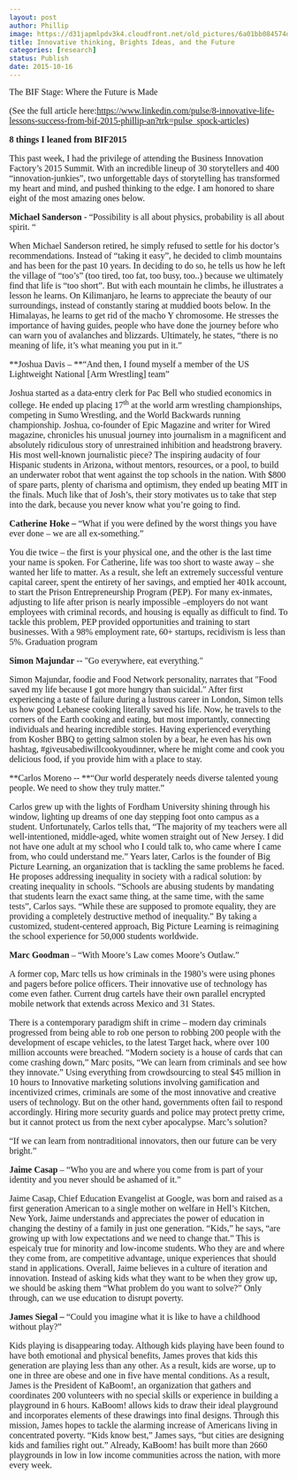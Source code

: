 ```yaml
---
layout: post
author: Phillip
image: https://d31japmlpdv3k4.cloudfront.net/old_pictures/6a01bb084574dd970d01b8d15b0932970c-pi.jpg
title: Innovative thinking, Brights Ideas, and the Future
categories: [research]
status: Publish
date: 2015-10-16
---
```


<div class="photo-caption caption-xid-6a01bb084574dd970d01b8d15b0932970c" id="caption-xid-6a01bb084574dd970d01b8d15b0932970c"><span style="font-family: 'andale mono', times; font-size: 12pt;">The BIF Stage: Where the Future is Made

<span style="font-family: 'andale mono', times; font-size: 12pt;">

<span style="font-family: 'andale mono', times; font-size: 12pt;">(See the full article here:https://www.linkedin.com/pulse/8-innovative-life-lessons-success-from-bif-2015-phillip-an?trk=pulse_spock-articles)

<span style="font-family: 'andale mono', times; font-size: 12pt;">**8 things I leaned from BIF2015**

<span style="font-family: 'andale mono', times; font-size: 12pt;">This past week, I had the privilege of attending the Business Innovation Factory’s 2015 Summit. With an incredible lineup of 30 storytellers and 400 “innovation-junkies”, two unforgettable days of storytelling has transformed my heart and mind, and pushed thinking to the edge. I am honored to share eight of the most amazing ones below.

<span style="font-family: 'andale mono', times; font-size: 12pt;">**Michael Sanderson** - “Possibility is all about physics, probability is all about spirit. “

<span style="font-family: 'andale mono', times; font-size: 12pt;">When Michael Sanderson retired, he simply refused to settle for his doctor’s recommendations. Instead of “taking it easy”, he decided to climb mountains and has been for the past 10 years. In deciding to do so, he tells us how he left the village of “too’s” (too tired, too fat, too busy, too..) because we ultimately find that life is “too short”. But with each mountain he climbs, he illustrates a lesson he learns. On Kilimanjaro, he learns to appreciate the beauty of our surroundings, instead of constantly staring at muddied boots below. In the Himalayas, he learns to get rid of the macho Y chromosome. He stresses the importance of having guides, people who have done the journey before who can warn you of avalanches and blizzards. Ultimately, he states, “there is no meaning of life, it’s what meaning you put in it.”

<span style="font-family: 'andale mono', times; font-size: 12pt;">**Joshua Davis – **“And then, I found myself a member of the US Lightweight National [Arm Wrestling] team”

<span style="font-family: 'andale mono', times; font-size: 12pt;">Joshua started as a data-entry clerk for Pac Bell who studied economics in college. He ended up placing 17<sup>th</sup> at the world arm wrestling championships, competing in Sumo Wrestling, and the World Backwards running championship. Joshua, co-founder of Epic Magazine and writer for Wired magazine, chronicles his unusual journey into journalism in a magnificent and absolutely ridiculous story of unrestrained inhibition and headstrong bravery. His most well-known journalistic piece? The inspiring audacity of four Hispanic students in Arizona, without mentors, resources, or a pool, to build an underwater robot that went against the top schools in the nation. With $800 of spare parts, plenty of charisma and optimism, they ended up beating MIT in the finals. Much like that of Josh’s, their story motivates us to take that step into the dark, because you never know what you’re going to find.

<span style="font-family: 'andale mono', times; font-size: 12pt;">**Catherine Hoke –** “What if you were defined by the worst things you have ever done – we are all ex-something.”

<span style="font-family: 'andale mono', times; font-size: 12pt;">You die twice – the first is your physical one, and the other is the last time your name is spoken. For Catherine, life was too short to waste away – she wanted her life to matter. As a result, she left an extremely successful venture capital career, spent the entirety of her savings, and emptied her 401k account, to start the Prison Entrepreneurship Program (PEP). For many ex-inmates, adjusting to life after prison is nearly impossible –employers do not want employees with criminal records, and housing is equally as difficult to find. To tackle this problem, PEP provided opportunities and training to start businesses. With a 98% employment rate, 60+ startups, recidivism is less than 5%. Graduation program

<span style="font-family: 'andale mono', times; font-size: 12pt;">**Simon Majundar** -- "Go everywhere, eat everything."

<span style="font-family: 'andale mono', times; font-size: 12pt;">Simon Majundar, foodie and Food Network personality, narrates that "Food saved my life because I got more hungry than suicidal." After first experiencing a taste of failure during a lustrous career in London, Simon tells us how good Lebanese cooking literally saved his life. Now, he travels to the corners of the Earth cooking and eating, but most importantly, connecting individuals and hearing incredible stories. Having experienced everything from Kosher BBQ to getting salmon stolen by a bear, he even has his own hashtag, #giveusabediwillcookyoudinner, where he might come and cook you delicious food, if you provide him with a place to stay.

<span style="font-family: 'andale mono', times; font-size: 12pt;">**Carlos Moreno -- **“Our world desperately needs diverse talented young people. We need to show they truly matter.”

<span style="font-family: 'andale mono', times; font-size: 12pt;">Carlos grew up with the lights of Fordham University shining through his window, lighting up dreams of one day stepping foot onto campus as a student. Unfortunately, Carlos tells that, “The majority of my teachers were all well-intentioned, middle-aged, white women straight out of New Jersey. I did not have one adult at my school who I could talk to, who came where I came from, who could understand me.” Years later, Carlos is the founder of Big Picture Learning, an organization that is tackling the same problems he faced. He proposes addressing inequality in society with a radical solution: by creating inequality in schools. “Schools are abusing students by mandating that students learn the exact same thing, at the same time, with the same tests”, Carlos says. “While these are supposed to promote equality, they are providing a completely destructive method of inequality.” By taking a customized, student-centered approach, Big Picture Learning is reimagining the school experience for 50,000 students worldwide.

<span style="font-family: 'andale mono', times; font-size: 12pt;">**Marc Goodman** – “With Moore’s Law comes Moore’s Outlaw.”

<span style="font-family: 'andale mono', times; font-size: 12pt;">A former cop, Marc tells us how criminals in the 1980’s were using phones and pagers before police officers. Their innovative use of technology has come even father. Current drug cartels have their own parallel encrypted mobile network that extends across Mexico and 31 States.

<span style="font-family: 'andale mono', times; font-size: 12pt;">There is a contemporary paradigm shift in crime – modern day criminals progressed from being able to rob one person to robbing 200 people with the development of escape vehicles, to the latest Target hack, where over 100 million accounts were breached. “Modern society is a house of cards that can come crashing down,” Marc posits, “We can learn from criminals and see how they innovate.” Using everything from crowdsourcing to steal $45 million in 10 hours to Innovative marketing solutions involving gamification and incentivized crimes, criminals are some of the most innovative and creative users of technology. But on the other hand, governments often fail to respond accordingly. Hiring more security guards and police may protect pretty crime, but it cannot protect us from the next cyber apocalypse. Marc’s solution?

<span style="font-family: 'andale mono', times; font-size: 12pt;">“If we can learn from nontraditional innovators, then our future can be very bright.”

<span style="font-family: 'andale mono', times; font-size: 12pt;">**Jaime Casap** – “Who you are and where you come from is part of your identity and you never should be ashamed of it.”

<span style="font-size: 12pt; font-family: 'andale mono', times;">Jaime Casap, Chief Education Evangelist at Google, was born and raised as a first generation American to a single mother on welfare in Hell’s Kitchen, New York, Jaime understands and appreciates the power of education in changing the destiny of a family in just one generation. “Kids,” he says, “are growing up with low expectations and we need to change that.” This is espeicaly true for minority and low-income students. Who they are and where they come from, are competitive advantage, unique experiences that should stand in applications. Overall, Jaime believes in a culture of iteration and innovation. Instead of asking kids what they want to be when they grow up, we should be asking them “What problem do you want to solve?” Only through, can we use education to disrupt poverty.

<span style="font-family: 'andale mono', times; font-size: 12pt;">**James Siegal –** “Could you imagine what it is like to have a childhood without play?”

<span style="font-family: 'andale mono', times; font-size: 12pt;">Kids playing is disappearing today. Although kids playing have been found to have both emotional and physical benefits, James proves that kids this generation are playing less than any other. As a result, kids are worse, up to one in three are obese and one in five have mental conditions. As a result, James is the President of KaBoom!, an organization that gathers and coordinates 200 volunteers with no special skills or experience in building a playground in 6 hours. KaBoom! allows kids to draw their ideal playground and incorporates elements of these drawings into final designs. Through this mission, James hopes to tackle the alarming increase of Americans living in concentrated poverty. “Kids know best,” James says, “but cities are designing kids and families right out.” Already, KaBoom! has built more than 2660 playgrounds in low in low income communities across the nation, with more every week.

<span style="font-family: 'andale mono', times; font-size: 12pt;">

<span style="font-family: 'andale mono', times; font-size: 12pt;">

<span style="font-family: 'andale mono', times; font-size: 12pt;">

